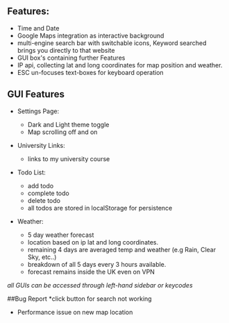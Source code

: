 ## Features:

* Time and Date
* Google Maps integration as interactive background
* multi-engine search bar with switchable icons, Keyword searched brings you directly to that website
* GUI box's containing further Features
* IP api, collecting lat and long coordinates for map position and weather.
* ESC un-focuses text-boxes for keyboard operation

## GUI Features

* Settings Page:
  - Dark and Light theme toggle
  - Map scrolling off and on

* University Links:
  - links to my university course

* Todo List:
    - add todo
    - complete todo
    - delete todo
    - all todos are stored in localStorage for persistence

* Weather:
    - 5 day weather forecast
    - location based on ip lat and long coordinates.
    - remaining 4 days are averaged temp and weather (e.g Rain, Clear Sky, etc..)
    - breakdown of all 5 days every 3 hours available.
    - forecast remains inside the UK even on VPN

 *all GUIs can be accessed through left-hand sidebar or keycodes*

##Bug Report
  *click button for search not working
  * Performance issue on new map location
